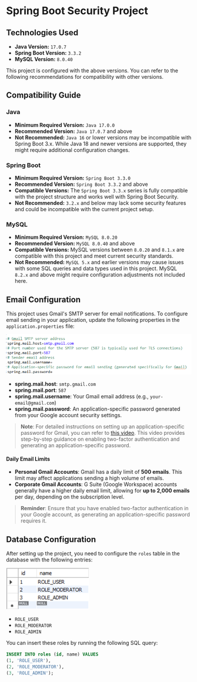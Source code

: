 # Spring Boot Security Project

## Technologies Used
- **Java Version:** `17.0.7`
- **Spring Boot Version:** `3.3.2`
- **MySQL Version:** `8.0.40`

This project is configured with the above versions. You can refer to the following recommendations for compatibility with other versions.

## Compatibility Guide

### Java
- **Minimum Required Version:** `Java 17.0.0`
- **Recommended Version:** `Java 17.0.7` and above
- **Not Recommended:** `Java 16` or lower versions may be incompatible with Spring Boot 3.x. While Java 18 and newer versions are supported, they might require additional configuration changes.

### Spring Boot
- **Minimum Required Version:** `Spring Boot 3.3.0`
- **Recommended Version:** `Spring Boot 3.3.2` and above
- **Compatible Versions:** The `Spring Boot 3.3.x` series is fully compatible with the project structure and works well with Spring Boot Security.
- **Not Recommended:** `3.2.x` and below may lack some security features and could be incompatible with the current project setup.

### MySQL
- **Minimum Required Version:** `MySQL 8.0.20`
- **Recommended Version:** `MySQL 8.0.40` and above
- **Compatible Versions:** MySQL versions between `8.0.20` and `8.1.x` are compatible with this project and meet current security standards.
- **Not Recommended:** `MySQL 5.x` and earlier versions may cause issues with some SQL queries and data types used in this project. MySQL `8.2.x` and above might require configuration adjustments not included here.

## Email Configuration

This project uses Gmail's SMTP server for email notifications. To configure email sending in your application, update the following properties in the `application.properties` file:

![Email Configuration](application.password.png)

- **spring.mail.host**: `smtp.gmail.com`
- **spring.mail.port**: `587`
- **spring.mail.username**: Your Gmail email address (e.g., `your-email@gmail.com`)
- **spring.mail.password**: An application-specific password generated from your Google account security settings.

> **Note**: For detailed instructions on setting up an application-specific password for Gmail, you can refer to [this video](https://www.youtube.com/watch?v=3vINS4tzjIw&list=LL&index=2). This video provides step-by-step guidance on enabling two-factor authentication and generating an application-specific password.

#### Daily Email Limits
- **Personal Gmail Accounts**: Gmail has a daily limit of **500 emails**. This limit may affect applications sending a high volume of emails.
- **Corporate Gmail Accounts**: G Suite (Google Workspace) accounts generally have a higher daily email limit, allowing for **up to 2,000 emails** per day, depending on the subscription level.

> **Reminder**: Ensure that you have enabled two-factor authentication in your Google account, as generating an application-specific password requires it.

## Database Configuration

After setting up the project, you need to configure the `roles` table in the database with the following entries:

![Roles Table](roles.png)

- `ROLE_USER`
- `ROLE_MODERATOR`
- `ROLE_ADMIN`

You can insert these roles by running the following SQL query:

```sql
INSERT INTO roles (id, name) VALUES
(1, 'ROLE_USER'),
(2, 'ROLE_MODERATOR'),
(3, 'ROLE_ADMIN');
